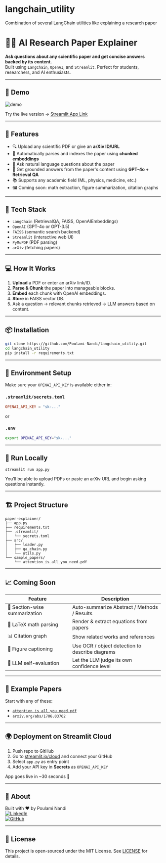 # langchain_utility
Combination of several LangChain utilities like explaining a research paper
# 🧑‍🔬 AI Research Paper Explainer

**Ask questions about any scientific paper and get concise answers backed by its content.**  
Built using `LangChain`, `OpenAI`, and `Streamlit`. Perfect for students, researchers, and AI enthusiasts.

---

## 🚀 Demo

![demo](docs/demo.gif)

Try the live version → [Streamlit App Link](https://your-streamlit-link-here)

---

## 📂 Features

- 🔍 Upload any scientific PDF or give an **arXiv ID/URL**
- 🧠 Automatically parses and indexes the paper using **chunked embeddings**
- 💬 Ask natural language questions about the paper
- 📄 Get grounded answers from the paper's content using **GPT-4o + Retrieval QA**
- 📚 Supports any academic field (ML, physics, medicine, etc.)
- 🖼️ Coming soon: math extraction, figure summarization, citation graphs

---

## 🧱 Tech Stack

- `LangChain` (RetrievalQA, FAISS, OpenAIEmbeddings)
- `OpenAI` (GPT-4o or GPT-3.5)
- `FAISS` (semantic search backend)
- `Streamlit` (interactive web UI)
- `PyMuPDF` (PDF parsing)
- `arXiv` (fetching papers)

---

## 💻 How It Works

1. **Upload** a PDF or enter an arXiv link/ID.
2. **Parse & Chunk** the paper into manageable blocks.
3. **Embed** each chunk with OpenAI embeddings.
4. **Store** in FAISS vector DB.
5. Ask a question → relevant chunks retrieved → LLM answers based on content.

---

## 📦 Installation

```bash
git clone https://github.com/Poulami-Nandi/langchain_utility.git
cd langchain_utility
pip install -r requirements.txt
```

---

## 🔐 Environment Setup

Make sure your `OPENAI_API_KEY` is available either in:

### `.streamlit/secrets.toml`
```toml
OPENAI_API_KEY = "sk-..."
```

or

### `.env`
```bash
export OPENAI_API_KEY="sk-..."
```

---

## 🧪 Run Locally

```bash
streamlit run app.py
```

You’ll be able to upload PDFs or paste an arXiv URL and begin asking questions instantly.

---

## 🏗 Project Structure

```
paper-explainer/
├── app.py
├── requirements.txt
├── .streamlit/
│   └── secrets.toml
├── src/
│   ├── loader.py
│   ├── qa_chain.py
│   └── utils.py
└── sample_papers/
    └── attention_is_all_you_need.pdf
```

---

## 📈 Coming Soon

| Feature | Description |
|---------|-------------|
| 🎯 Section-wise summarization | Auto-summarize Abstract / Methods / Results |
| 🧮 LaTeX math parsing         | Render & extract equations from papers       |
| 📊 Citation graph            | Show related works and references            |
| 📸 Figure captioning         | Use OCR / object detection to describe diagrams |
| 🤖 LLM self-evaluation       | Let the LLM judge its own confidence level   |

---

## 📃 Example Papers

Start with any of these:

- [`attention_is_all_you_need.pdf`](sample_papers/attention_is_all_you_need.pdf)
- `arxiv.org/abs/1706.03762`

---

## 🌍 Deployment on Streamlit Cloud

1. Push repo to GitHub
2. Go to [streamlit.io/cloud](https://streamlit.io/cloud) and connect your GitHub
3. Select `app.py` as entry point
4. Add your API key in **Secrets** as `OPENAI_API_KEY`

App goes live in ~30 seconds 🎉

---

## 🙋 About

Built with ❤️ by Poulami Nandi  
[![LinkedIn](https://img.shields.io/badge/LinkedIn-PoulamiNandi-blue)](https://www.linkedin.com/in/poulami-nandi-a8a12917b/)  
[![GitHub](https://img.shields.io/badge/GitHub-PoulamiNandi-black)](https://github.com/Poulami-Nandi)

---

## 📄 License

This project is open-sourced under the MIT License. See [LICENSE](LICENSE) for details.
